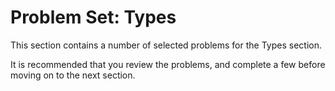 # Problem Set: Types

This section contains a number of selected problems for the Types section.

It is recommended that you review the problems, and complete a few before moving on to the next section.